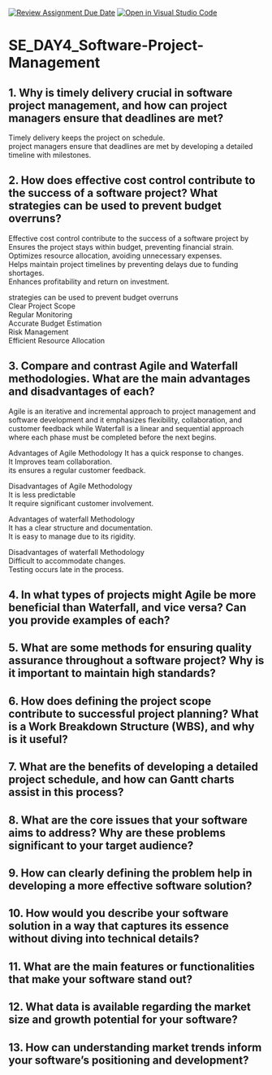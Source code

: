 [![Review Assignment Due Date](https://classroom.github.com/assets/deadline-readme-button-22041afd0340ce965d47ae6ef1cefeee28c7c493a6346c4f15d667ab976d596c.svg)](https://classroom.github.com/a/9pw6JKcu)
[![Open in Visual Studio Code](https://classroom.github.com/assets/open-in-vscode-2e0aaae1b6195c2367325f4f02e2d04e9abb55f0b24a779b69b11b9e10269abc.svg)](https://classroom.github.com/online_ide?assignment_repo_id=18466776&assignment_repo_type=AssignmentRepo)
# SE_DAY4_Software-Project-Management
## 1. Why is timely delivery crucial in software project management, and how can project managers ensure that deadlines are met?
Timely delivery keeps the project on schedule.  
project managers ensure that deadlines are met by developing a detailed timeline with
milestones.  
## 2. How does effective cost control contribute to the success of a software project? What strategies can be used to prevent budget overruns?
Effective cost control contribute to the success of a software project by   
Ensures the project stays within budget, preventing financial strain.  
Optimizes resource allocation, avoiding unnecessary expenses.  
Helps maintain project timelines by preventing delays due to funding shortages.  
Enhances profitability and return on investment.  

strategies can be used to prevent budget overruns   
Clear Project Scope     
Regular Monitoring  
Accurate Budget Estimation  
Risk Management  
Efficient Resource Allocation  
## 3. Compare and contrast Agile and Waterfall methodologies. What are the main advantages and disadvantages of each?
Agile is an iterative and incremental approach to project management and software development and it emphasizes flexibility, collaboration, and customer feedback while Waterfall is a linear and sequential approach where each phase must be completed before the next begins.  

Advantages of Agile Methodology
It has a quick response to changes.  
It Improves team collaboration.  
its ensures a regular customer feedback.  

Disadvantages of Agile Methodology    
It is less predictable  
It require significant customer involvement.  

Advantages of waterfall Methodology  
It has a clear structure and documentation.  
It is easy to manage due to its rigidity.  

Disadvantages of waterfall Methodology  
Difficult to accommodate changes.  
Testing occurs late in the process.  
## 4. In what types of projects might Agile be more beneficial than Waterfall, and vice versa? Can you provide examples of each?
## 5. What are some methods for ensuring quality assurance throughout a software project? Why is it important to maintain high standards?
## 6. How does defining the project scope contribute to successful project planning? What is a Work Breakdown Structure (WBS), and why is it useful?
## 7. What are the benefits of developing a detailed project schedule, and how can Gantt charts assist in this process?
## 8. What are the core issues that your software aims to address? Why are these problems significant to your target audience?
## 9. How can clearly defining the problem help in developing a more effective software solution?
## 10. How would you describe your software solution in a way that captures its essence without diving into technical details?
## 11. What are the main features or functionalities that make your software stand out?
## 12. What data is available regarding the market size and growth potential for your software?
## 13. How can understanding market trends inform your software’s positioning and development?
